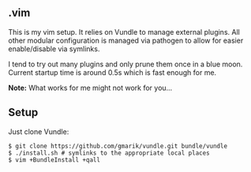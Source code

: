 .vim
---
This is my vim setup. It relies on Vundle to manage external plugins. All other modular configuration is managed via pathogen to allow for easier enable/disable via symlinks.

I tend to try out many plugins and only prune them once in a blue moon. Current startup time is around 0.5s which is fast enough for me. 

**Note:** What works for me might not work for you…

Setup
---

Just clone Vundle:
```
$ git clone https://github.com/gmarik/vundle.git bundle/vundle
$ ./install.sh # symlinks to the appropriate local places
$ vim +BundleInstall +qall
```
